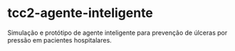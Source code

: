 # tcc2-agente-inteligente
Simulação e protótipo de agente inteligente para prevenção de úlceras por pressão em pacientes hospitalares.
